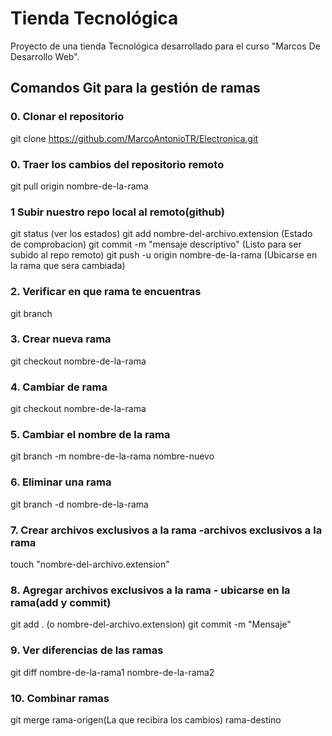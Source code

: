 # Tienda Tecnológica
Proyecto de una tienda Tecnológica desarrollado para el curso "Marcos De Desarrollo Web".

## Comandos Git para la gestión de ramas


### 0. Clonar el repositorio
git clone https://github.com/MarcoAntonioTR/Electronica.git

### 0. Traer los cambios del repositorio remoto
git pull origin nombre-de-la-rama

### 1 Subir nuestro repo local al remoto(github)
git status (ver los estados)
git add nombre-del-archivo.extension (Estado de comprobacion)
git commit -m "mensaje descriptivo" (Listo para ser subido al repo remoto)
git push -u origin nombre-de-la-rama (Ubicarse en la rama que sera cambiada)


### 2. Verificar en que rama te encuentras
git branch

### 3. Crear nueva rama
git checkout nombre-de-la-rama

### 4. Cambiar de rama
git checkout nombre-de-la-rama

### 5. Cambiar el nombre de la rama
git branch -m nombre-de-la-rama nombre-nuevo

### 6. Eliminar una rama
git branch -d nombre-de-la-rama

### 7. Crear archivos exclusivos a la rama -archivos exclusivos a la rama
touch "nombre-del-archivo.extension"

### 8. Agregar archivos exclusivos a la rama - ubicarse en la rama(add y commit)
git add . (o nombre-del-archivo.extension)
git commit -m "Mensaje"

### 9. Ver diferencias de las ramas
git diff nombre-de-la-rama1 nombre-de-la-rama2

### 10. Combinar ramas
git merge rama-origen(La que recibira los cambios) rama-destino

